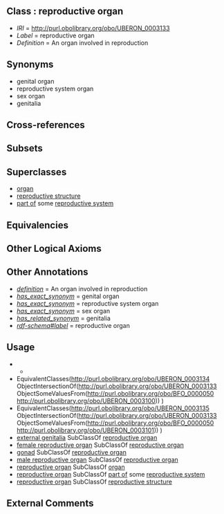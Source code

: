 
## Class : reproductive organ

 * *IRI* = http://purl.obolibrary.org/obo/UBERON_0003133
 * *Label* = reproductive organ
 * *Definition* = An organ involved in reproduction

## Synonyms

 * genital organ
 * reproductive system organ
 * sex organ
 * genitalia

## Cross-references


## Subsets


## Superclasses

 * [organ](../../UBERON/62/UBERON_0000062.md)
 * [reproductive structure](../../UBERON/56/UBERON_0005156.md)
 * [part of](../../BFO/50/BFO_0000050.md) some [reproductive system](../../UBERON/90/UBERON_0000990.md)

## Equivalencies


## Other Logical Axioms


## Other Annotations

 * *[definition](../../IAO/15/IAO_0000115.md)* = An organ involved in reproduction
 * *[has_exact_synonym](../../ym/oboInOwl#hasExactSynonym.md)* = genital organ
 * *[has_exact_synonym](../../ym/oboInOwl#hasExactSynonym.md)* = reproductive system organ
 * *[has_exact_synonym](../../ym/oboInOwl#hasExactSynonym.md)* = sex organ
 * *[has_related_synonym](../../ym/oboInOwl#hasRelatedSynonym.md)* = genitalia
 * *[rdf-schema#label](../../el/rdf-schema#label.md)* = reproductive organ

## Usage

 * -
 * EquivalentClasses(<http://purl.obolibrary.org/obo/UBERON_0003134> ObjectIntersectionOf(<http://purl.obolibrary.org/obo/UBERON_0003133> ObjectSomeValuesFrom(<http://purl.obolibrary.org/obo/BFO_0000050> <http://purl.obolibrary.org/obo/UBERON_0003100>)) )
 * EquivalentClasses(<http://purl.obolibrary.org/obo/UBERON_0003135> ObjectIntersectionOf(<http://purl.obolibrary.org/obo/UBERON_0003133> ObjectSomeValuesFrom(<http://purl.obolibrary.org/obo/BFO_0000050> <http://purl.obolibrary.org/obo/UBERON_0003101>)) )
 * [external genitalia](../../UBERON/76/UBERON_0004176.md) SubClassOf [reproductive organ](../../UBERON/33/UBERON_0003133.md)
 * [female reproductive organ](../../UBERON/34/UBERON_0003134.md) SubClassOf [reproductive organ](../../UBERON/33/UBERON_0003133.md)
 * [gonad](../../UBERON/91/UBERON_0000991.md) SubClassOf [reproductive organ](../../UBERON/33/UBERON_0003133.md)
 * [male reproductive organ](../../UBERON/35/UBERON_0003135.md) SubClassOf [reproductive organ](../../UBERON/33/UBERON_0003133.md)
 * [reproductive organ](../../UBERON/33/UBERON_0003133.md) SubClassOf [organ](../../UBERON/62/UBERON_0000062.md)
 * [reproductive organ](../../UBERON/33/UBERON_0003133.md) SubClassOf [part of](../../BFO/50/BFO_0000050.md) some [reproductive system](../../UBERON/90/UBERON_0000990.md)
 * [reproductive organ](../../UBERON/33/UBERON_0003133.md) SubClassOf [reproductive structure](../../UBERON/56/UBERON_0005156.md)

## External Comments

